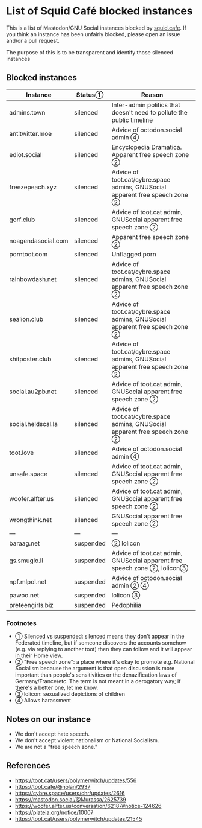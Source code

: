 List of Squid Café blocked instances
=======

This is a list of Mastodon/GNU Social instances blocked by [squid.cafe](https://squid.cafe). If you think an instance has been unfairly blocked, please open an issue and/or a pull request.

The purpose of this is to be transparent and identify those silenced instances 

Blocked instances
-------

| Instance | Status&#9312; | Reason |
| ---- | ---- | ---- |
| admins.town | silenced | Inter-admin politics that doesn't need to pollute the public timeline |
| antitwitter.moe | silenced | Advice of octodon.social admin &#9315; |
| ediot.social | silenced | Encyclopedia Dramatica. Apparent free speech zone &#9313; |
| freezepeach.xyz | silenced | Advice of toot.cat/cybre.space admins, GNUSocial apparent free speech zone &#9313; |
| gorf.club | silenced | Advice of toot.cat admin, GNUSocial apparent free speech zone &#9313; |
| noagendasocial.com | silenced | Apparent free speech zone &#9313; |
| porntoot.com | silenced | Unflagged porn |
| rainbowdash.net | silenced | Advice of toot.cat/cybre.space admins, GNUSocial apparent free speech zone &#9313; |
| sealion.club | silenced | Advice of toot.cat/cybre.space admins, GNUSocial apparent free speech zone &#9313; |
| shitposter.club | silenced | Advice of toot.cat/cybre.space admins, GNUSocial apparent free speech zone &#9313; |
| social.au2pb.net | silenced | Advice of toot.cat admin, GNUSocial apparent free speech zone &#9313; |
| social.heldscal.la | silenced | Advice of toot.cat/cybre.space admins, GNUSocial apparent free speech zone &#9313; |
| toot.love | silenced | Advice of octodon.social admin &#9315; |
| unsafe.space | silenced | Advice of toot.cat admin, GNUSocial apparent free speech zone &#9313; |
| woofer.alfter.us | silenced | Advice of toot.cat admin, GNUSocial apparent free speech zone &#9313; |
| wrongthink.net | silenced | GNUSocial apparent free speech zone &#9313; |
| &mdash; | &mdash; | &mdash; | 
| baraag.net | suspended | &#9313; lolicon |
| gs.smuglo.li | suspended | Advice of toot.cat admin, GNUSocial apparent free speech zone &#9313;, lolicon&#9314; |
| npf.mlpol.net | suspended | Advice of octodon.social admin &#9313; &#9315; |
| pawoo.net | suspended | lolicon &#9314; |
| preteengirls.biz | suspended | Pedophilia | 

<!--
| social.targaryen.house | silenced | Apparent free speech zone&#9313; |
-->

### Footnotes

- &#9312; Silenced vs suspended: silenced means they don't appear in the Federated timeline, but if someone discovers the accounts somehow (e.g. via replying to another toot) then they can follow and it will appear in their Home view.
- &#9313; "Free speech zone": a place where it's okay to promote e.g. National Socialism because the argument is that open discussion is more important than people's sensitivities or the denazification laws of Germany/France/etc. The term is not meant in a derogatory way; if there's a better one, let me know.
- &#9314; lolicon: sexualized depictions of children
- &#9315; Allows harassment

Notes on our instance
-----

- We don't accept hate speech.
- We don't accept violent nationalism or National Socialism.
- We are not a "free speech zone."

References
----

- https://toot.cat/users/polymerwitch/updates/556
- https://toot.cafe/@nolan/2937
- https://cybre.space/users/chr/updates/2616
- https://mastodon.social/@Murassa/2625739
- https://woofer.alfter.us/conversation/62187#notice-124626
- https://plateia.org/notice/10007
- https://toot.cat/users/polymerwitch/updates/21545
